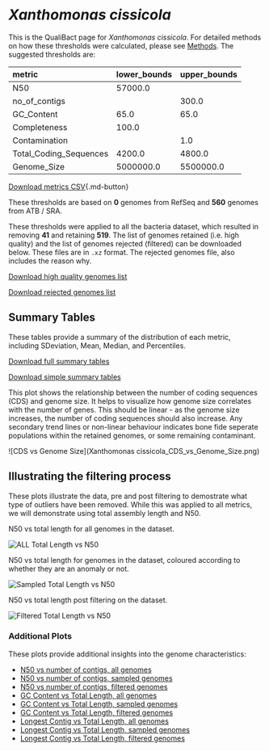 # *Xanthomonas cissicola*

This is the QualiBact page for *Xanthomonas cissicola*. For detailed methods on how these thresholds were calculated, please see [Methods](../../methods.md).
The suggested thresholds are: 

| metric                 | lower_bounds   | upper_bounds   |
|:-----------------------|:---------------|:---------------|
| N50                    | 57000.0        |                |
| no_of_contigs          |                | 300.0          |
| GC_Content             | 65.0           | 65.0           |
| Completeness           | 100.0          |                |
| Contamination          |                | 1.0            |
| Total_Coding_Sequences | 4200.0         | 4800.0         |
| Genome_Size            | 5000000.0      | 5500000.0      |

[Download metrics CSV](Xanthomonas_cissicola_metrics.csv){.md-button}


These thresholds are based on **0** genomes from RefSeq and **560** genomes from ATB / SRA.

These thresholds were applied to all the bacteria dataset, which resulted in removing **41** and retaining **519**.
The list of genomes retained (i.e. high quality) and the list of genomes rejected (filtered) can be downloaded below. These files are in `.xz` format. The rejected genomes file, also includes the reason why.

[Download high quality genomes list](Xanthomonas_cissicola_high_quality_genomes.csv.xz)


[Download rejected genomes list](Xanthomonas_cissicola_filtered_out_genomes.csv.xz)



## Summary Tables
These tables provide a summary of the distribution of each metric, including SDeviation, Mean, Median, and Percentiles.

[Download full summary tables](summary.csv)

[Download simple summary tables](selected_summary.csv)

This plot shows the relationship between the number of coding sequences (CDS) and genome size. It helps to visualize how genome size correlates with the number of genes. This should be linear - as the genome size increases, the number of coding sequences should also increase. Any secondary trend lines or non-linear behaviour indicates bone fide seperate populations within the retained genomes, or some remaining contaminant. 

![CDS vs Genome Size](Xanthomonas cissicola_CDS_vs_Genome_Size.png)

## Illustrating the filtering process
These plots illustrate the data, pre and post filtering to demostrate what type of outliers have been removed. While this was applied to all metrics, we will demonstrate using total assembly length and N50.

N50 vs total length for all genomes in the dataset.

![ALL Total Length vs N50](Xanthomonas_cissicola_all_total_length_N50.png)

N50 vs total length for genomes in the dataset, coloured according to whether they are an anomaly or not.

![Sampled Total Length vs N50](Xanthomonas_cissicola_sample_total_length_N50.png)

N50 vs total length post filtering on the dataset.

![Filtered Total Length vs N50](Xanthomonas_cissicola_filt_total_length_N50.png)

### Additional Plots

These plots provide additional insights into the genome characteristics:

- [N50 vs number of contigs, all genomes](Xanthomonas_cissicola_all_N50_number.png)
- [N50 vs number of contigs, sampled genomes](Xanthomonas_cissicola_sample_N50_number.png)
- [N50 vs number of contigs, filtered genomes](Xanthomonas_cissicola_filt_N50_number.png)
- [GC Content vs Total Length, all genomes](Xanthomonas_cissicola_all_total_length_GC_Content.png)
- [GC Content vs Total Length, sampled genomes](Xanthomonas_cissicola_sample_total_length_GC_Content.png)
- [GC Content vs Total Length, filtered genomes](Xanthomonas_cissicola_filt_total_length_GC_Content.png)
- [Longest Contig vs Total Length, all genomes](Xanthomonas_cissicola_all_total_length_longest.png)
- [Longest Contig vs Total Length, sampled genomes](Xanthomonas_cissicola_sample_total_length_longest.png)
- [Longest Contig vs Total Length, filtered genomes](Xanthomonas_cissicola_filt_total_length_longest.png)
